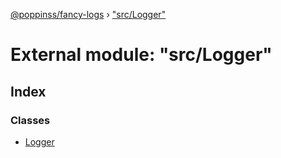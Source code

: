 [@poppinss/fancy-logs](../README.md) › ["src/Logger"](_src_logger_.md)

# External module: "src/Logger"

## Index

### Classes

* [Logger](../classes/_src_logger_.logger.md)
